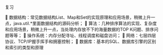 复习

 数据结构：常见数据结构List、Map和Set的实现原理和应用场景，稍微上升一点，java.util.*里面数据结构的源码分析；
 算法：几种排序算法的实现、复杂度和应用场景，稍微上升一点，当处理内存放不下的海量数据的TOP K问题、排序问题等等；
 操作系统：内存分配寻址、线程调度和磁盘访问；
 网络：七层四层协议、TCP/IP握手挥手和拥塞控制；
 数据库：基本的SQL、数据库引擎的区别和索引的类型和原理
